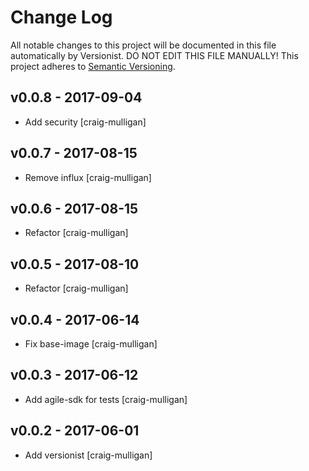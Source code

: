 # Change Log

All notable changes to this project will be documented in this file
automatically by Versionist. DO NOT EDIT THIS FILE MANUALLY!
This project adheres to [Semantic Versioning](http://semver.org/).

## v0.0.8 - 2017-09-04

* Add security [craig-mulligan]

## v0.0.7 - 2017-08-15

* Remove influx [craig-mulligan]

## v0.0.6 - 2017-08-15

* Refactor [craig-mulligan]

## v0.0.5 - 2017-08-10

* Refactor [craig-mulligan]

## v0.0.4 - 2017-06-14

* Fix base-image [craig-mulligan]

## v0.0.3 - 2017-06-12

* Add agile-sdk for tests [craig-mulligan]

## v0.0.2 - 2017-06-01

* Add versionist [craig-mulligan]
